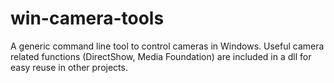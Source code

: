 # win-camera-tools
A generic command line tool to control cameras in Windows. Useful camera related functions (DirectShow, Media Foundation) are included in a dll for easy reuse in other projects.
